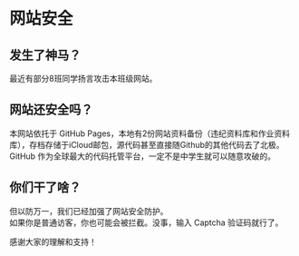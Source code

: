 ﻿# 网站安全

## 发生了神马？
最近有部分8班同学扬言攻击本班级网站。

## 网站还安全吗？   
本网站依托于 GitHub Pages，本地有2份网站资料备份（违纪资料库和作业资料库），存档存储于iCloud邮包，源代码甚至直接随Github的其他代码去了北极。GitHub 作为全球最大的代码托管平台，一定不是中学生就可以随意攻破的。  

## 你们干了啥？
但以防万一，我们已经加强了网站安全防护。   
如果你是普通访客，你也可能会被拦截。没事，输入 Captcha 验证码就行了。   

感谢大家的理解和支持！